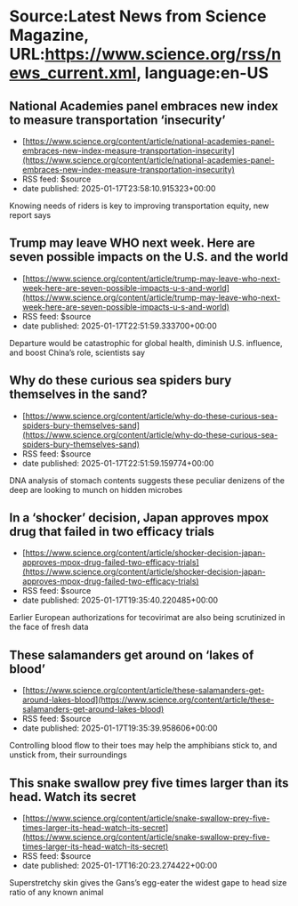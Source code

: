 # Source:Latest News from Science Magazine, URL:https://www.science.org/rss/news_current.xml, language:en-US

## National Academies panel embraces new index to measure transportation ‘insecurity’
 - [https://www.science.org/content/article/national-academies-panel-embraces-new-index-measure-transportation-insecurity](https://www.science.org/content/article/national-academies-panel-embraces-new-index-measure-transportation-insecurity)
 - RSS feed: $source
 - date published: 2025-01-17T23:58:10.915323+00:00

Knowing needs of riders is key to improving transportation equity, new report says

## Trump may leave WHO next week. Here are seven possible impacts on the U.S. and the world
 - [https://www.science.org/content/article/trump-may-leave-who-next-week-here-are-seven-possible-impacts-u-s-and-world](https://www.science.org/content/article/trump-may-leave-who-next-week-here-are-seven-possible-impacts-u-s-and-world)
 - RSS feed: $source
 - date published: 2025-01-17T22:51:59.333700+00:00

Departure would be catastrophic for global health, diminish U.S. influence, and boost China’s role, scientists say

## Why do these curious sea spiders bury themselves in the sand?
 - [https://www.science.org/content/article/why-do-these-curious-sea-spiders-bury-themselves-sand](https://www.science.org/content/article/why-do-these-curious-sea-spiders-bury-themselves-sand)
 - RSS feed: $source
 - date published: 2025-01-17T22:51:59.159774+00:00

DNA analysis of stomach contents suggests these peculiar denizens of the deep are looking to munch on hidden microbes

## In a ‘shocker’ decision, Japan approves mpox drug that failed in two efficacy trials
 - [https://www.science.org/content/article/shocker-decision-japan-approves-mpox-drug-failed-two-efficacy-trials](https://www.science.org/content/article/shocker-decision-japan-approves-mpox-drug-failed-two-efficacy-trials)
 - RSS feed: $source
 - date published: 2025-01-17T19:35:40.220485+00:00

Earlier European authorizations for tecovirimat are also being scrutinized in the face of fresh data

## These salamanders get around on ‘lakes of blood’
 - [https://www.science.org/content/article/these-salamanders-get-around-lakes-blood](https://www.science.org/content/article/these-salamanders-get-around-lakes-blood)
 - RSS feed: $source
 - date published: 2025-01-17T19:35:39.958606+00:00

Controlling blood flow to their toes may help the amphibians stick to, and unstick from, their surroundings

## This snake swallow prey five times larger than its head. Watch its secret
 - [https://www.science.org/content/article/snake-swallow-prey-five-times-larger-its-head-watch-its-secret](https://www.science.org/content/article/snake-swallow-prey-five-times-larger-its-head-watch-its-secret)
 - RSS feed: $source
 - date published: 2025-01-17T16:20:23.274422+00:00

Superstretchy skin gives the Gans’s egg-eater the widest gape to head size ratio of any known animal

